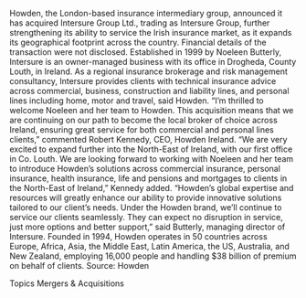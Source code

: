 Howden, the London-based insurance intermediary group, announced it has acquired Intersure Group Ltd., trading as Intersure Group, further strengthening its ability to service the Irish insurance market, as it expands its geographical footprint across the country.
Financial details of the transaction were not disclosed.
Established in 1999 by Noeleen Butterly, Intersure is an owner-managed business with its office in Drogheda, County Louth, in Ireland. As a regional insurance brokerage and risk management consultancy, Intersure provides clients with technical insurance advice across commercial, business, construction and liability lines, and personal lines including home, motor and travel, said Howden.
“I’m thrilled to welcome Noeleen and her team to Howden. This acquisition means that we are continuing on our path to become the local broker of choice across Ireland, ensuring great service for both commercial and personal lines clients,” commented Robert Kennedy, CEO, Howden Ireland.
“We are very excited to expand further into the North-East of Ireland, with our first office in Co. Louth. We are looking forward to working with Noeleen and her team to introduce Howden’s solutions across commercial insurance, personal insurance, health insurance, life and pensions and mortgages to clients in the North-East of Ireland,” Kennedy added.
“Howden’s global expertise and resources will greatly enhance our ability to provide innovative solutions tailored to our client’s needs. Under the Howden brand, we’ll continue to service our clients seamlessly. They can expect no disruption in service, just more options and better support,” said Butterly, managing director of Intersure.
Founded in 1994, Howden operates in 50 countries across Europe, Africa, Asia, the Middle East, Latin America, the US, Australia, and New Zealand, employing 16,000 people and handling $38 billion of premium on behalf of clients.
Source: Howden

Topics
Mergers & Acquisitions
